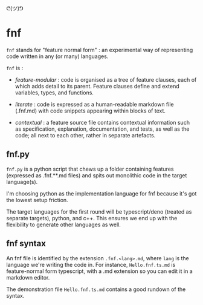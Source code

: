 ᕦ(ツ)ᕤ
# fnf

`fnf` stands for "feature normal form" : an experimental way of representing code written in any (or many) languages.

`fnf` is :

- *feature-modular* : code is organised as a tree of feature clauses, each of which adds detail to its parent. Feature clauses define and extend variables, types, and functions.

- *literate* : code is expressed as a human-readable markdown file (.fnf.md) with code snippets appearing within blocks of text.

- *contextual* : a feature source file contains contextual information such as specification, explanation, documentation, and tests, as well as the code; all next to each other, rather in separate artefacts.

## fnf.py

`fnf.py` is a python script that chews up a folder containing features (expressed as .fnf.**.md files) and spits out monolithic code in the target language(s).

I'm choosing python as the implementation language for fnf because it's got the lowest setup friction.

The target languages for the first round will be typescript/deno (treated as separate targets), python, and c++. This ensures we end up with the flexibility to generate other languages as well.

## fnf syntax

An fnf file is identified by the extension `.fnf.<lang>.md`, where `lang` is the language we're writing the code in. For instance, `Hello.fnf.ts.md` is feature-normal form typescript, with a .md extension so you can edit it in a markdown editor.

The demonstration file `Hello.fnf.ts.md` contains a good rundown of the syntax.



